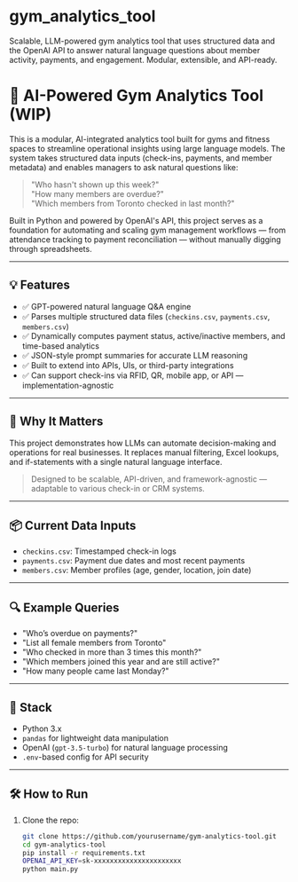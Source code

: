# gym_analytics_tool
Scalable, LLM-powered gym analytics tool that uses structured data and the OpenAI API to answer natural language questions about member activity, payments, and engagement. Modular, extensible, and API-ready.

# 🧠 AI-Powered Gym Analytics Tool (WIP)

This is a modular, AI-integrated analytics tool built for gyms and fitness spaces to streamline operational insights using large language models. The system takes structured data inputs (check-ins, payments, and member metadata) and enables managers to ask natural questions like:

> "Who hasn't shown up this week?"  
> "How many members are overdue?"  
> "Which members from Toronto checked in last month?"

Built in Python and powered by OpenAI's API, this project serves as a foundation for automating and scaling gym management workflows — from attendance tracking to payment reconciliation — without manually digging through spreadsheets.

---

## 💡 Features

- ✅ GPT-powered natural language Q&A engine
- ✅ Parses multiple structured data files (`checkins.csv`, `payments.csv`, `members.csv`)
- ✅ Dynamically computes payment status, active/inactive members, and time-based analytics
- ✅ JSON-style prompt summaries for accurate LLM reasoning
- ✅ Built to extend into APIs, UIs, or third-party integrations
- ✅ Can support check-ins via RFID, QR, mobile app, or API — implementation-agnostic

---

## 🚀 Why It Matters

This project demonstrates how LLMs can automate decision-making and operations for real businesses. It replaces manual filtering, Excel lookups, and if-statements with a single natural language interface.

> Designed to be scalable, API-driven, and framework-agnostic — adaptable to various check-in or CRM systems.

---

## 📦 Current Data Inputs

- `checkins.csv`: Timestamped check-in logs
- `payments.csv`: Payment due dates and most recent payments
- `members.csv`: Member profiles (age, gender, location, join date)

---

## 🔍 Example Queries

- "Who’s overdue on payments?"
- "List all female members from Toronto"
- "Who checked in more than 3 times this month?"
- "Which members joined this year and are still active?"
- "How many people came last Monday?"

---

## 🧱 Stack

- Python 3.x
- `pandas` for lightweight data manipulation
- OpenAI (`gpt-3.5-turbo`) for natural language processing
- `.env`-based config for API security

---

## 🛠️ How to Run

1. Clone the repo:
   ```bash
   git clone https://github.com/yourusername/gym-analytics-tool.git
   cd gym-analytics-tool
   pip install -r requirements.txt
   OPENAI_API_KEY=sk-xxxxxxxxxxxxxxxxxxxxxx
   python main.py

